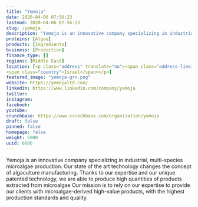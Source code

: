 ```yaml
---
title: "Yemoja"
date: 2020-04-06 07:56:23
lastmod: 2020-04-06 07:56:23
slug: /yemoja
description: "Yemoja is an innovative company specializing in industrial, multi-species microalgae production. Our state of the art technology changes the concept of algaculture manufacturing. Thanks to our expertise and our unique patented technology, we are able to produce high quantities of products extracted from microalgae Our mission is to rely on our expertise to provide our clients with microalgae-derived high-value products, with the highest production standards and quality."
proteins: [Algae]
products: [Ingredients]
business: [Production]
finance_type: []
regions: [Middle East]
location: [<p class="address" translate="no"><span class="address-line1">Unnamed Road</span><br>
<span class="country">Israel</span></p>]
featured_image: "yemoja-grn.png"
website: https://yemojaltd.com/
linkedin: https://www.linkedin.com/company/yemoja
twitter: 
instagram: 
facebook: 
youtube: 
crunchbase: https://www.crunchbase.com/organization/yemoja
draft: false
pinned: false
homepage: false
weight: 5000
uuid: 6606
---
```

Yemoja is an innovative company specializing in industrial, multi-species microalgae production. Our state of the art technology changes the concept of algaculture manufacturing. Thanks to our expertise and our unique patented technology, we are able to produce high quantities of products extracted from microalgae Our mission is to rely on our expertise to provide our clients with microalgae-derived high-value products, with the highest production standards and quality.
